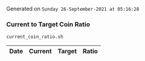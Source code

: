 Generated on `Sunday 26-September-2021 at 05:16:28`

### Current to Target Coin Ratio
`current_coin_ratio.sh`

Date|Current|Target|Ratio
---|---|---|---
